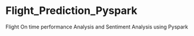 # Flight_Prediction_Pyspark
Flight On time performance Analysis and Sentiment Analysis using Pyspark
